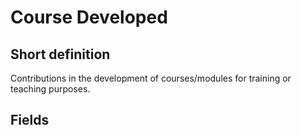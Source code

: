 # Course Developed
## Short definition
Contributions in the development of courses/modules for training or teaching purposes.
## Fields
